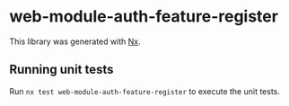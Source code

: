 # web-module-auth-feature-register

This library was generated with [Nx](https://nx.dev).

## Running unit tests

Run `nx test web-module-auth-feature-register` to execute the unit tests.
